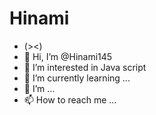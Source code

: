 # Hinami
- (><) 
- 👋 Hi, I’m @Hinami145
- 👀 I’m interested in Java script 
- 🌱 I’m currently learning ...
- 💞️ I’m ...
- 📫 How to reach me ...

<!---
Hinami145/Hinami145 is a ✨ special ✨ repository because its `README.md` (this file) appears on your GitHub profile.
You can click the Preview link to take a look at your changes.
--->
